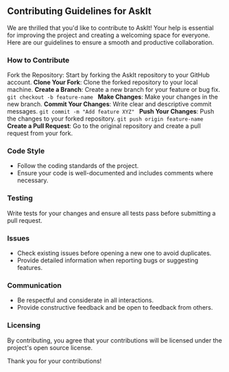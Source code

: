 ## Contributing Guidelines for AskIt
We are thrilled that you'd like to contribute to AskIt! Your help is essential for improving the project and creating a welcoming space for everyone. Here are our guidelines to ensure a smooth and productive collaboration.

### How to Contribute
Fork the Repository: Start by forking the AskIt repository to your GitHub account.
**Clone Your Fork**: Clone the forked repository to your local machine.
**Create a Branch**: Create a new branch for your feature or bug fix.
``` git checkout -b feature-name  ```
**Make Changes**: Make your changes in the new branch.
**Commit Your Changes**: Write clear and descriptive commit messages.
``` git commit -m "Add feature XYZ"  ```
**Push Your Changes**: Push the changes to your forked repository.
``` git push origin feature-name ```
**Create a Pull Request**: Go to the original repository and create a pull request from your fork.
### Code Style
- Follow the coding standards of the project.
- Ensure your code is well-documented and includes comments where necessary.
### Testing
Write tests for your changes and ensure all tests pass before submitting a pull request.
### Issues
- Check existing issues before opening a new one to avoid duplicates.
- Provide detailed information when reporting bugs or suggesting features.
### Communication
- Be respectful and considerate in all interactions.
- Provide constructive feedback and be open to feedback from others.
### Licensing
By contributing, you agree that your contributions will be licensed under the project's open source license.

Thank you for your contributions!
